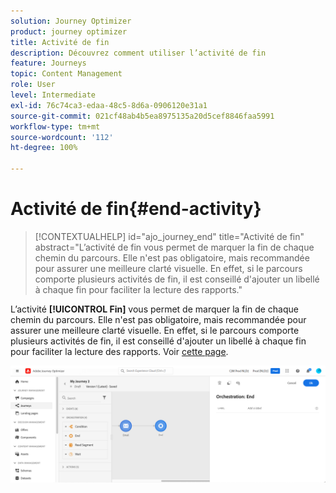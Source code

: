```yaml
---
solution: Journey Optimizer
product: journey optimizer
title: Activité de fin
description: Découvrez comment utiliser l’activité de fin
feature: Journeys
topic: Content Management
role: User
level: Intermediate
exl-id: 76c74ca3-edaa-48c5-8d6a-0906120e31a1
source-git-commit: 021cf48ab4b5ea8975135a20d5cef8846faa5991
workflow-type: tm+mt
source-wordcount: '112'
ht-degree: 100%

---
```


# Activité de fin{#end-activity}

>[!CONTEXTUALHELP]
>id="ajo_journey_end"
>title="Activité de fin"
>abstract="L’activité de fin vous permet de marquer la fin de chaque chemin du parcours. Elle n&#39;est pas obligatoire, mais recommandée pour assurer une meilleure clarté visuelle. En effet, si le parcours comporte plusieurs activités de fin, il est conseillé d&#39;ajouter un libellé à chaque fin pour faciliter la lecture des rapports."

L’activité **[!UICONTROL Fin]** vous permet de marquer la fin de chaque chemin du parcours. Elle n&#39;est pas obligatoire, mais recommandée pour assurer une meilleure clarté visuelle. En effet, si le parcours comporte plusieurs activités de fin, il est conseillé d&#39;ajouter un libellé à chaque fin pour faciliter la lecture des rapports. Voir [cette page](../reports/live-report.md).

![](assets/journey54.png)
